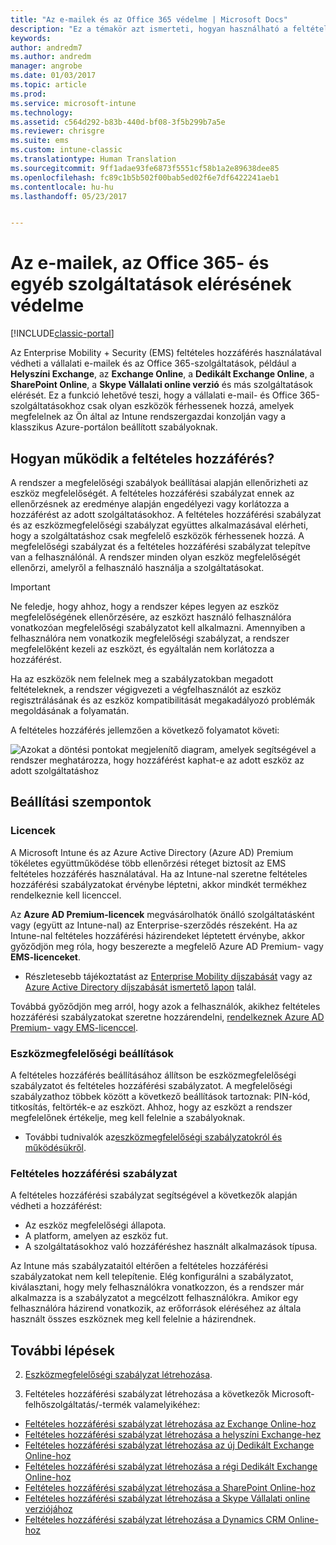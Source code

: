```yaml
---
title: "Az e-mailek és az Office 365 védelme | Microsoft Docs"
description: "Ez a témakör azt ismerteti, hogyan használható a feltételes hozzáférés arra, hogy csak a megfelelő eszközök férhessenek hozzá a vállalati e-mailekhez, valamint a SharePoint Online-on és más szolgáltatásokban tárolt vállalati adatokhoz."
keywords: 
author: andredm7
ms.author: andredm
manager: angrobe
ms.date: 01/03/2017
ms.topic: article
ms.prod: 
ms.service: microsoft-intune
ms.technology: 
ms.assetid: c564d292-b83b-440d-bf08-3f5b299b7a5e
ms.reviewer: chrisgre
ms.suite: ems
ms.custom: intune-classic
ms.translationtype: Human Translation
ms.sourcegitcommit: 9ff1adae93fe6873f5551cf58b1a2e89638dee85
ms.openlocfilehash: fc89c1b5b502f00bab5ed02f6e7df6422241aeb1
ms.contentlocale: hu-hu
ms.lasthandoff: 05/23/2017


---
```


# <a name="protect-access-to-email-office-365-and-other-services-with-microsoft-intune"></a>Az e-mailek, az Office 365- és egyéb szolgáltatások elérésének védelme

[!INCLUDE[classic-portal](../includes/classic-portal.md)]

Az Enterprise Mobility + Security (EMS) feltételes hozzáférés használatával védheti a vállalati e-mailek és az Office 365-szolgáltatások, például a **Helyszíni Exchange**, az **Exchange Online**, a **Dedikált Exchange Online**, a **SharePoint Online**, a **Skype Vállalati online verzió** és más szolgáltatások elérését. Ez a funkció lehetővé teszi, hogy a vállalati e-mail- és Office 365-szolgáltatásokhoz csak olyan eszközök férhessenek hozzá, amelyek megfelelnek az Ön által az Intune rendszergazdai konzolján vagy a klasszikus Azure-portálon beállított szabályoknak.
## <a name="how-does-conditional-access-work"></a>Hogyan működik a feltételes hozzáférés?
A rendszer a megfelelőségi szabályok beállításai alapján ellenőrizheti az eszköz megfelelőségét. A feltételes hozzáférési szabályzat ennek az ellenőrzésnek az eredménye alapján engedélyezi vagy korlátozza a hozzáférést az adott szolgáltatásokhoz. A feltételes hozzáférési szabályzat és az eszközmegfelelőségi szabályzat együttes alkalmazásával elérheti, hogy a szolgáltatáshoz csak megfelelő eszközök férhessenek hozzá. A megfelelőségi szabályzat és a feltételes hozzáférési szabályzat telepítve van a felhasználónál. A rendszer minden olyan eszköz megfelelőségét ellenőrzi, amelyről a felhasználó használja a szolgáltatásokat.

> [!IMPORTANT]
> Ne feledje, hogy ahhoz, hogy a rendszer képes legyen az eszköz megfelelőségének ellenőrzésére, az eszközt használó felhasználóra vonatkozóan megfelelőségi szabályzatot kell alkalmazni.
> Amennyiben a felhasználóra nem vonatkozik megfelelőségi szabályzat, a rendszer megfelelőként kezeli az eszközt, és egyáltalán nem korlátozza a hozzáférést.

Ha az eszközök nem felelnek meg a szabályzatokban megadott feltételeknek, a rendszer végigvezeti a végfelhasználót az eszköz regisztrálásának és az eszköz kompatibilitását megakadályozó problémák megoldásának a folyamatán.

A feltételes hozzáférés jellemzően a következő folyamatot követi:

![Azokat a döntési pontokat megjelenítő diagram, amelyek segítségével a rendszer meghatározza, hogy hozzáférést kaphat-e az adott eszköz az adott szolgáltatáshoz](../media/ConditionalAccess4.png)

## <a name="setup-considerations"></a>Beállítási szempontok

### <a name="licensing"></a>Licencek

A Microsoft Intune és az Azure Active Directory (Azure AD) Premium tökéletes együttműködése több ellenőrzési réteget biztosít az EMS feltételes hozzáférés használatával. Ha az Intune-nal szeretne feltételes hozzáférési szabályzatokat érvénybe léptetni, akkor mindkét termékhez rendelkeznie kell licenccel.

Az **Azure AD Premium-licencek** megvásárolhatók önálló szolgáltatásként vagy (együtt az Intune-nal) az Enterprise-szerződés részeként. Ha az Intune-nal feltételes hozzáférési házirendeket léptetett érvénybe, akkor győződjön meg róla, hogy beszerezte a megfelelő Azure AD Premium- vagy **EMS-licenceket**.

- Részletesebb tájékoztatást az [Enterprise Mobility díjszabását](https://www.microsoft.com/cloud-platform/enterprise-mobility-pricing) vagy az [Azure Active Directory díjszabását ismertető lapon](https://azure.microsoft.com/pricing/details/active-directory/) talál.

Továbbá győződjön meg arról, hogy azok a felhasználók, akikhez feltételes hozzáférési szabályzatokat szeretne hozzárendelni, [rendelkeznek Azure AD Premium- vagy EMS-licenccel](/intune-classic/get-started/start-with-a-paid-subscription-to-microsoft-intune-step-4.md).

### <a name="device-compliance-settings"></a>Eszközmegfelelőségi beállítások

A feltételes hozzáférés beállításához állítson be eszközmegfelelőségi szabályzatot és feltételes hozzáférési szabályzatot. A megfelelőségi szabályzathoz többek között a következő beállítások tartoznak: PIN-kód, titkosítás, feltörték-e az eszközt. Ahhoz, hogy az eszközt a rendszer megfelelőnek értékelje, meg kell felelnie a szabályoknak.

- További tudnivalók az[eszközmegfelelőségi szabályzatokról és működésükről](introduction-to-device-compliance-policies-in-microsoft-intune.md).

### <a name="conditional-access-policy"></a>Feltételes hozzáférési szabályzat

A feltételes hozzáférési szabályzat segítségével a következők alapján védheti a hozzáférést:
- Az eszköz megfelelőségi állapota.
- A platform, amelyen az eszköz fut.
- A szolgáltatásokhoz való hozzáféréshez használt alkalmazások típusa.

Az Intune más szabályzataitól eltérően a feltételes hozzáférési szabályzatokat nem kell telepítenie. Elég konfigurálni a szabályzatot, kiválasztani, hogy mely felhasználókra vonatkozzon, és a rendszer már alkalmazza is a szabályzatot a megcélzott felhasználókra. Amikor egy felhasználóra házirend vonatkozik, az erőforrások eléréséhez az általa használt összes eszköznek meg kell felelnie a házirendnek.


## <a name="next-steps"></a>További lépések


2. [Eszközmegfelelőségi szabályzat létrehozása](create-a-device-compliance-policy-in-microsoft-intune.md).

2.  Feltételes hozzáférési szabályzat létrehozása a következők Microsoft-felhőszolgáltatás/-termék valamelyikéhez:

  - [Feltételes hozzáférési szabályzat létrehozása az Exchange Online-hoz](restrict-access-to-exchange-online-with-microsoft-intune.md)
  - [Feltételes hozzáférési szabályzat létrehozása a helyszíni Exchange-hez](restrict-access-to-exchange-onpremises-with-microsoft-intune.md)
  - [Feltételes hozzáférési szabályzat létrehozása az új Dedikált Exchange Online-hoz](restrict-access-to-exchange-online-with-microsoft-intune.md)
  - [Feltételes hozzáférési szabályzat létrehozása a régi Dedikált Exchange Online-hoz](restrict-access-to-exchange-onpremises-with-microsoft-intune.md)
  - [Feltételes hozzáférési szabályzat létrehozása a SharePoint Online-hoz](restrict-access-to-sharepoint-online-with-microsoft-intune.md)
  - [Feltételes hozzáférési szabályzat létrehozása a Skype Vállalati online verziójához](restrict-access-to-skype-for-business-online-with-microsoft-intune.md)
  - [Feltételes hozzáférési szabályzat létrehozása a Dynamics CRM Online-hoz](restrict-access-to-dynamics-crm-online-with-microsoft-intune.md)

